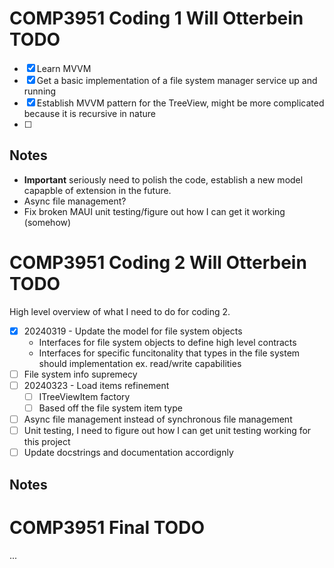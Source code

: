 # COMP3951 Coding 1 Will Otterbein TODO

- [X]	Learn MVVM
- [X]	Get a basic implementation of a file system manager service up and running
- [X]	Establish MVVM pattern for the TreeView, might be more complicated because it is
recursive in nature
- [ ]	

## Notes

- **Important** seriously need to polish the code, establish a new model capapble of extension in the future.
- Async file management?
- Fix broken MAUI unit testing/figure out how I can get it working (somehow)

# COMP3951 Coding 2 Will Otterbein TODO

High level overview of what I need to do for coding 2.

- [X]	20240319 - Update the model for file system objects
	- Interfaces for file system objects to define high level contracts
	- Interfaces for specific funcitonality that types in the file system should implementation
		ex. read/write capabilities
- [ ]	File system info supremecy
- [ ]	20240323 - Load items refinement 
	- [ ]	ITreeViewItem factory
	- [ ]	Based off the file system item type
- [ ]	Async file management instead of synchronous file management
- [ ]	Unit testing, I need to figure out how I can get unit testing working for this project
- [ ]	Update docstrings and documentation accordignly

## Notes

# COMP3951 Final TODO

...